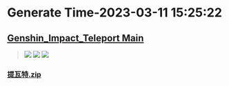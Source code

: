 # Generate Time-2023-03-11 15:25:22

## [Genshin_Impact_Teleport Main](https://github.com/Sam5440/Genshin_Impact_Teleport)

>![](https://komarev.com/ghpvc/?username=done439)
>![](https://komarev.com/ghpvc/?username=done438)
>![](https://komarev.com/ghpvc/?username=done437)

### [提瓦特.zip](https://raw.githubusercontent.com/Sam5440/Genshin_Impact_Teleport/download/AutoGeneratePoint/Points%28SortByItemKind%29%5Bver2.8%5D%5Bcn-en%5D%5B2022-10-19%5D/Teleport%20ALL%20Range15m%20y_offset_3m%20CN/%E6%A4%8D%E7%89%A9/%E7%90%89%E7%92%83%E7%99%BE%E5%90%88/%E6%8F%90%E7%93%A6%E7%89%B9.zip)


